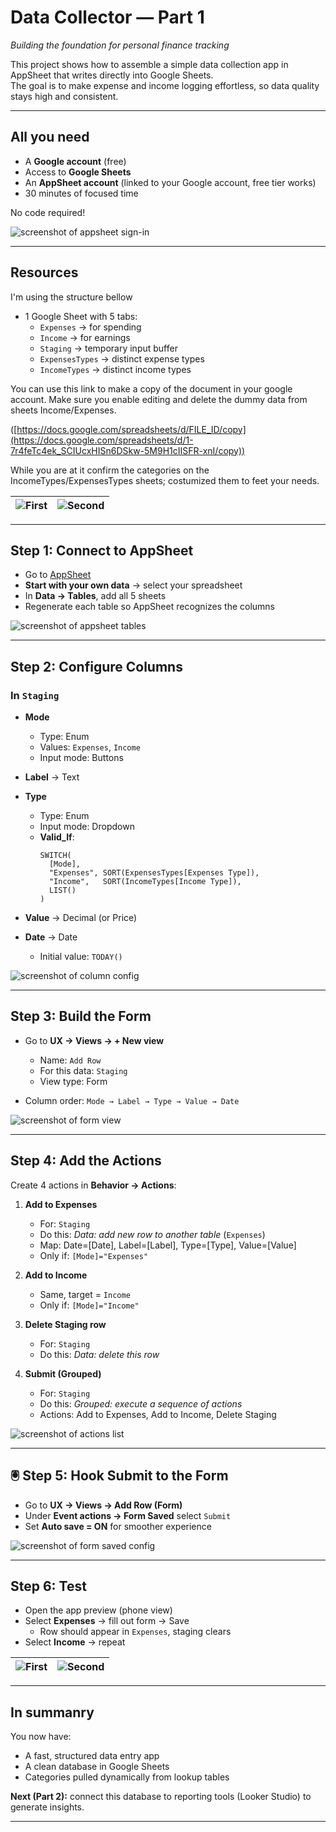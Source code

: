 # Data Collector — Part 1  
*Building the foundation for personal finance tracking*

This project shows how to assemble a simple data collection app in AppSheet that writes directly into Google Sheets.  
The goal is to make expense and income logging effortless, so data quality stays high and consistent.

---

## All you need

- A **Google account** (free) 
- Access to **Google Sheets**
- An **AppSheet account** (linked to your Google account, free tier works)  
- 30 minutes of focused time  

No code required!

![screenshot of appsheet sign-in](Captura_1.png)

---

## Resources

I'm using the structure bellow

- 1 Google Sheet with 5 tabs:  
  - `Expenses` → for spending  
  - `Income` → for earnings  
  - `Staging` → temporary input buffer   
  - `ExpensesTypes` → distinct expense types  
  - `IncomeTypes` → distinct income types  

You can use this link to make a copy of the document in your google account. Make sure you enable editing and delete the dummy data from sheets Income/Expenses.

([https://docs.google.com/spreadsheets/d/FILE_ID/copy](https://docs.google.com/spreadsheets/d/1-7r4feTc4ek_SCIUcxHISn6DSkw-5M9H1cIISFR-xnI/copy))

While you are at it confirm the categories on the IncomeTypes/ExpensesTypes sheets; costumized them to feet your needs.

| ![First](Captura_1004.png) | ![Second](Captura_1005.png) |
|----------------------------------|-----------------------------------|
---

## Step 1: Connect to AppSheet

- Go to [AppSheet](https://www.appsheet.com/)  
- **Start with your own data** → select your spreadsheet  
- In **Data → Tables**, add all 5 sheets  
- Regenerate each table so AppSheet recognizes the columns  

![screenshot of appsheet tables](Captura_2.png)

---

## Step 2: Configure Columns  

### In `Staging`  

- **Mode**  
  - Type: Enum  
  - Values: `Expenses`, `Income`  
  - Input mode: Buttons  

- **Label** → Text  

- **Type**  
  - Type: Enum  
  - Input mode: Dropdown  
  - **Valid_If**:  
    ```appsheet
    SWITCH(
      [Mode],
      "Expenses", SORT(ExpensesTypes[Expenses Type]),
      "Income",   SORT(IncomeTypes[Income Type]),
      LIST()
    )
    ```

- **Value** → Decimal (or Price)  

- **Date** → Date  
  - Initial value: `TODAY()`  

![screenshot of column config](Captura_3.png)

---

## Step 3: Build the Form  

- Go to **UX → Views → + New view**  
  - Name: `Add Row`  
  - For this data: `Staging`  
  - View type: Form  

- Column order: `Mode → Label → Type → Value → Date`  

![screenshot of form view](Captura_41.png)

---

## Step 4: Add the Actions  

Create 4 actions in **Behavior → Actions**:  

1. **Add to Expenses**  
   - For: `Staging`  
   - Do this: *Data: add new row to another table* (`Expenses`)  
   - Map: Date=[Date], Label=[Label], Type=[Type], Value=[Value]  
   - Only if: `[Mode]="Expenses"`  

2. **Add to Income**  
   - Same, target = `Income`  
   - Only if: `[Mode]="Income"`  

3. **Delete Staging row**  
   - For: `Staging`  
   - Do this: *Data: delete this row*  

4. **Submit (Grouped)**  
   - For: `Staging`  
   - Do this: *Grouped: execute a sequence of actions*  
   - Actions: Add to Expenses, Add to Income, Delete Staging  

![screenshot of actions list](Captura_5.png)

---

## 🖲 Step 5: Hook Submit to the Form  

- Go to **UX → Views → Add Row (Form)**  
- Under **Event actions → Form Saved** select `Submit`  
- Set **Auto save = ON** for smoother experience  

![screenshot of form saved config](Captura_6.png)

---

## Step 6: Test  

- Open the app preview (phone view)  
- Select **Expenses** → fill out form → Save  
  - Row should appear in `Expenses`, staging clears  
- Select **Income** → repeat  

| ![First](Captura_701.png) | ![Second](Captura_702.png) |
|----------------------------------|-----------------------------------|


---

## In summanry

You now have:  
- A fast, structured data entry app  
- A clean database in Google Sheets  
- Categories pulled dynamically from lookup tables  

**Next (Part 2):** connect this database to reporting tools (Looker Studio) to generate insights.  

---
